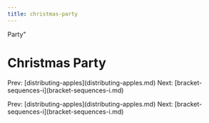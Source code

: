 ```yaml
---
title: christmas-party
---
```


Party\"

# Christmas Party

Prev:
\[distributing-apples](distributing-apples.md)
Next:
\[bracket-sequences-i](bracket-sequences-i.md)

Prev:
\[distributing-apples](distributing-apples.md)
Next:
\[bracket-sequences-i](bracket-sequences-i.md)
